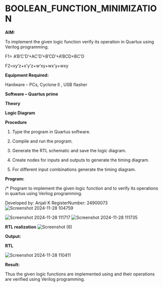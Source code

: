 # BOOLEAN_FUNCTION_MINIMIZATION

**AIM:**

To implement the given logic function verify its operation in Quartus using Verilog programming.

F1= A’B’C’D’+AC’D’+B’CD’+A’BCD+BC’D 

F2=xy’z+x’y’z+w’xy+wx’y+wxy

**Equipment Required:**

Hardware – PCs, Cyclone II , USB flasher

**Software – Quartus prime**

**Theory**

**Logic Diagram**

**Procedure**

1.	Type the program in Quartus software.

2.	Compile and run the program.

3.	Generate the RTL schematic and save the logic diagram.

4.	Create nodes for inputs and outputs to generate the timing diagram.

5.	For different input combinations generate the timing diagram.


**Program:**


/* Program to implement the given logic function and to verify its operations in quartus using Verilog programming. 

Developed by: Anjali K RegisterNumber: 24900073
![Screenshot 2024-11-28 104759](https://github.com/user-attachments/assets/dd9b3b1c-c7ff-40ab-b341-e06d70c8e741)

![Screenshot 2024-11-28 111717](https://github.com/user-attachments/assets/a0a77991-48e9-4eee-9f87-d5f5c17f5100)
![Screenshot 2024-11-28 111735](https://github.com/user-attachments/assets/082a34b5-f950-4015-9c38-a0f3be375b63)


**RTL realization**
![Screenshot (6)](https://github.com/user-attachments/assets/94290373-766c-4391-8799-d662fc814f40)

**Output:**

**RTL**

![Screenshot 2024-11-28 110411](https://github.com/user-attachments/assets/431933a9-82bd-4dfc-8392-6f18acdc2f66)


**Result:**

Thus the given logic functions are implemented using and their operations are verified using Verilog programming.

